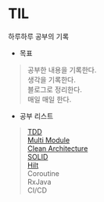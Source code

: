 # TIL
하루하루 공부의 기록

* 목표
> 공부한 내용을 기록한다.   
생각을 기록한다.  
블로그로 정리한다.  
매일 매일 한다.

* 공부 리스트
> [TDD](TDD.md)  
[Multi Module](https://github.com/hunihun/TIL/blob/main/MultiModule.md)   
[Clean Architecture](CleanArchitecture.md)  
[SOLID](SOLID.md)  
[Hilt](Hilt.md)  
Coroutine  
RxJava  
CI/CD    

